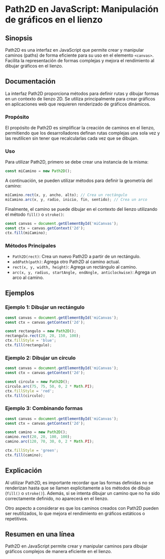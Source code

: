 <!--
Meta Description: # Path2D en JavaScript: Manipulación de gráficos en el lienzo ## Sinopsis Path2D es una interfaz en JavaScript que permite crear y manipular caminos (...
Meta Keywords: path2d, const, ctx, que, camino
-->

# Path2D en JavaScript: Manipulación de gráficos en el lienzo

## Sinopsis
Path2D es una interfaz en JavaScript que permite crear y manipular caminos (paths) de forma eficiente para su uso en el elemento `<canvas>`. Facilita la representación de formas complejas y mejora el rendimiento al dibujar gráficos en el lienzo.

## Documentación
La interfaz Path2D proporciona métodos para definir rutas y dibujar formas en un contexto de lienzo 2D. Se utiliza principalmente para crear gráficos en aplicaciones web que requieren renderizado de gráficos dinámicos.

### Propósito
El propósito de Path2D es simplificar la creación de caminos en el lienzo, permitiendo que los desarrolladores definan rutas complejas una sola vez y las reutilicen sin tener que recalcularlas cada vez que se dibujan.

### Uso
Para utilizar Path2D, primero se debe crear una instancia de la misma:

```javascript
const miCamino = new Path2D();
```

A continuación, se pueden utilizar métodos para definir la geometría del camino:

```javascript
miCamino.rect(x, y, ancho, alto); // Crea un rectángulo
miCamino.arc(x, y, radio, inicio, fin, sentido); // Crea un arco
```

Finalmente, el camino se puede dibujar en el contexto del lienzo utilizando el método `fill()` o `stroke()`:

```javascript
const canvas = document.getElementById('miCanvas');
const ctx = canvas.getContext('2d');
ctx.fill(miCamino);
```

### Métodos Principales
- `Path2D(rect)`: Crea un nuevo Path2D a partir de un rectángulo.
- `addPath(path)`: Agrega otro Path2D al camino actual.
- `rect(x, y, width, height)`: Agrega un rectángulo al camino.
- `arc(x, y, radius, startAngle, endAngle, anticlockwise)`: Agrega un arco al camino.

## Ejemplos
### Ejemplo 1: Dibujar un rectángulo
```javascript
const canvas = document.getElementById('miCanvas');
const ctx = canvas.getContext('2d');

const rectangulo = new Path2D();
rectangulo.rect(20, 20, 150, 100);
ctx.fillStyle = 'blue';
ctx.fill(rectangulo);
```

### Ejemplo 2: Dibujar un círculo
```javascript
const canvas = document.getElementById('miCanvas');
const ctx = canvas.getContext('2d');

const circulo = new Path2D();
circulo.arc(75, 75, 50, 0, 2 * Math.PI);
ctx.fillStyle = 'red';
ctx.fill(circulo);
```

### Ejemplo 3: Combinando formas
```javascript
const canvas = document.getElementById('miCanvas');
const ctx = canvas.getContext('2d');

const camino = new Path2D();
camino.rect(20, 20, 100, 100);
camino.arc(120, 70, 30, 0, 2 * Math.PI);

ctx.fillStyle = 'green';
ctx.fill(camino);
```

## Explicación
Al utilizar Path2D, es importante recordar que las formas definidas no se renderizan hasta que se llamen explícitamente a los métodos de dibujo (`fill()` o `stroke()`). Además, si se intenta dibujar un camino que no ha sido correctamente definido, no aparecerá en el lienzo.

Otro aspecto a considerar es que los caminos creados con Path2D pueden ser reutilizados, lo que mejora el rendimiento en gráficos estáticos o repetitivos.

## Resumen en una línea
Path2D en JavaScript permite crear y manipular caminos para dibujar gráficos complejos de manera eficiente en el lienzo.